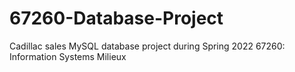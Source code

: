 # 67260-Database-Project
Cadillac sales MySQL database project during Spring 2022 67260: Information Systems Milieux
